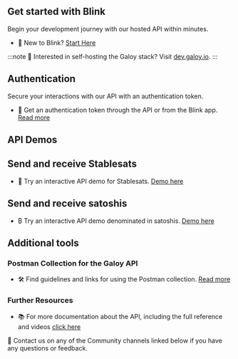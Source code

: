 ## Get started with Blink
Begin your development journey with our hosted API within minutes.

* 🌟 New to Blink? [Start Here](/api)

:::note
🔗 Interested in self-hosting the Galoy stack? Visit [dev.galoy.io](https://dev.galoy.io).
:::

## Authentication
Secure your interactions with our API with an authentication token.

* 🔐 Get an authentication token through the API or from the Blink app. [Read more](/api/auth)

## API Demos

## Send and receive Stablesats
* 🔄 Try an interactive API demo for Stablesats. [Demo here](/api/stablesats)

## Send and receive satoshis
* ₿ Try an interactive API demo denominated in satoshis. [Demo here](/api/sats)

## Additional tools

### Postman Collection for the Galoy API
* 🛠  Find guidelines and links for using the Postman collection. [Read more](/api/postman)

### Further Resources
* 📚 For more documentation about the API, including the full reference and videos [click here](/api/learn-more)

📩 Contact us on any of the Community channels linked below if you have any questions or feedback.
